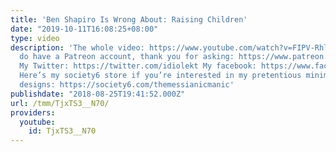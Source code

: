 ```yaml
---
title: 'Ben Shapiro Is Wrong About: Raising Children'
date: "2019-10-11T16:08:25+08:00"
type: video
description: 'The whole video: https://www.youtube.com/watch?v=FIPV-RhlqNs Yes, I
  do have a Patreon account, thank you for asking: https://www.patreon.com/themessianicmanic
  My Twitter: https://twitter.com/idiolekt My facebook: https://www.facebook.com/themessianicmanic/
  Here’s my society6 store if you’re interested in my pretentious minimalist poster
  designs: https://society6.com/themessianicmanic'
publishdate: "2018-08-25T19:41:52.000Z"
url: /tmm/TjxTS3__N70/
providers:
  youtube:
    id: TjxTS3__N70
---
```

